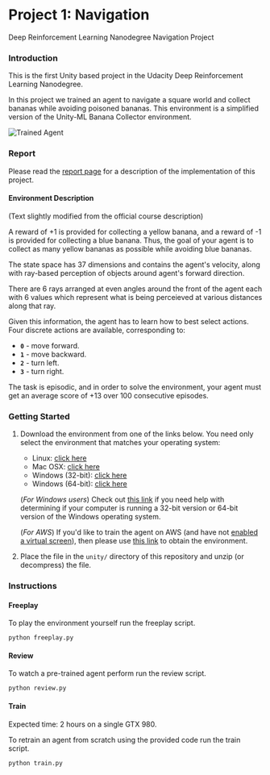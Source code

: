 # Project 1: Navigation
Deep Reinforcement Learning Nanodegree Navigation Project

[//]: # (Image References)

[image1]: https://user-images.githubusercontent.com/10624937/42135619-d90f2f28-7d12-11e8-8823-82b970a54d7e.gif "Trained Agent"

### Introduction

This is the first Unity based project in the Udacity Deep Reinforcement Learning Nanodegree.

In this project we trained an agent to navigate a square world and collect bananas while avoiding
poisoned bananas. This environment is a simplified version of the Unity-ML Banana Collector 
environment.

![Trained Agent][image1]

### Report

Please read the [report page](Report.md) for a description of the implementation of this project.

#### Environment Description

(Text slightly modified from the official course description)

A reward of +1 is provided for collecting a yellow banana, and a reward of -1 is provided 
for collecting a blue banana.  Thus, the goal of your agent is to collect as many yellow 
bananas as possible while avoiding blue bananas.  

The state space has 37 dimensions and contains the agent's velocity, along with ray-based 
perception of objects around agent's forward direction.  

There are 6 rays arranged at even angles around the front of the agent each with 6 values 
which represent what is being perceieved at various distances along that ray.

Given this information, the agent has to learn how to best select actions.  Four discrete actions 
are available, corresponding to:
- **`0`** - move forward.
- **`1`** - move backward.
- **`2`** - turn left.
- **`3`** - turn right.

The task is episodic, and in order to solve the environment, your agent must get an average score 
of +13 over 100 consecutive episodes.

### Getting Started

1. Download the environment from one of the links below.  You need only select the environment that matches your operating system:
    - Linux: [click here](https://s3-us-west-1.amazonaws.com/udacity-drlnd/P1/Banana/Banana_Linux.zip)
    - Mac OSX: [click here](https://s3-us-west-1.amazonaws.com/udacity-drlnd/P1/Banana/Banana.app.zip)
    - Windows (32-bit): [click here](https://s3-us-west-1.amazonaws.com/udacity-drlnd/P1/Banana/Banana_Windows_x86.zip)
    - Windows (64-bit): [click here](https://s3-us-west-1.amazonaws.com/udacity-drlnd/P1/Banana/Banana_Windows_x86_64.zip)
    
    (_For Windows users_) Check out [this link](https://support.microsoft.com/en-us/help/827218/how-to-determine-whether-a-computer-is-running-a-32-bit-version-or-64) if you need help with determining if your computer is running a 32-bit version or 64-bit version of the Windows operating system.

    (_For AWS_) If you'd like to train the agent on AWS (and have not [enabled a virtual screen](https://github.com/Unity-Technologies/ml-agents/blob/master/docs/Training-on-Amazon-Web-Service.md)), then please use [this link](https://s3-us-west-1.amazonaws.com/udacity-drlnd/P1/Banana/Banana_Linux_NoVis.zip) to obtain the environment.

2. Place the file in the `unity/` directory of this repository and unzip (or decompress) the file. 

### Instructions

#### Freeplay

To play the environment yourself run the freeplay script.

`python freeplay.py`

#### Review

To watch a pre-trained agent perform run the review script.

`python review.py`

#### Train

Expected time: 2 hours on a single GTX 980.

To retrain an agent from scratch using the provided code run the train script.

`python train.py`
